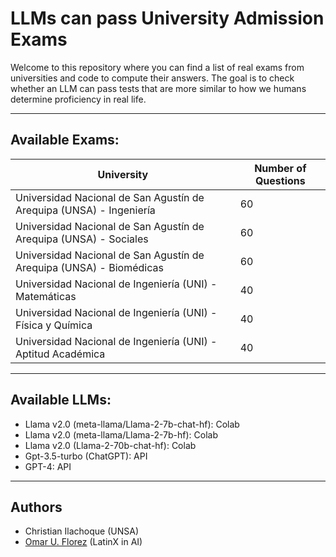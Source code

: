 # LLMs can pass University Admission Exams


Welcome to this repository where you can find a list of real exams from universities and code to compute their answers. The goal is to check whether an LLM can pass tests that are more similar to how we humans determine proficiency in real life.


---
## Available Exams:


| University | Number of Questions |
| ----------- | ----------- |
| Universidad Nacional de San Agustín de Arequipa (UNSA) - Ingeniería | 60 |
| Universidad Nacional de San Agustín de Arequipa (UNSA) - Sociales | 60 |
| Universidad Nacional de San Agustín de Arequipa (UNSA) - Biomédicas | 60 |
| Universidad Nacional de Ingeniería (UNI) - Matemáticas | 40 |
| Universidad Nacional de Ingeniería (UNI) - Física y Química | 40 |
| Universidad Nacional de Ingeniería (UNI) - Aptitud Académica | 40 |


---
## Available LLMs:


* Llama v2.0 (meta-llama/Llama-2-7b-chat-hf): Colab
* Llama v2.0 (meta-llama/Llama-2-7b-hf): Colab
* Llama v2.0 (Llama-2-70b-chat-hf): Colab
* Gpt-3.5-turbo (ChatGPT): API
* GPT-4: API


---
## Authors
* Christian Ilachoque (UNSA)
* [Omar U. Florez](https://www.linkedin.com/in/omar-u-florez/) (LatinX in AI)


